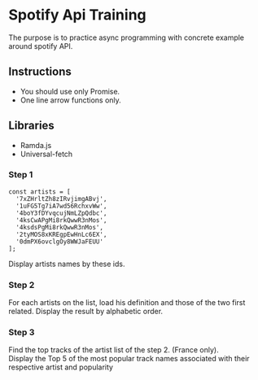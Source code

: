 # Spotify Api Training  

The purpose is to practice async programming with concrete example around spotify API.  

## Instructions  

- You should use only Promise.  
- One line arrow functions only.  

## Libraries  

- Ramda.js  
- Universal-fetch  

### Step 1  

```
const artists = [
  '7xZHrltZh8zIRvjimgABvj',
  '1uFG5Tg7iA7wd56RchxvWw',
  '4boY3fDYvqcujNmLZpQdbc',
  '4ksCwAPgMi8rkQwwR3nMos',
  '4ksdsPgMi8rkQwwR3nMos',
  '2tyMOS8xKREgpEwHnLc6EX',
  '0dmPX6ovclgOy8WWJaFEUU'  
];
```

Display artists names by these ids.  

### Step 2  

For each artists on the list, load his definition and those of the two first related. Display the result by alphabetic order.  

### Step 3  

Find the top tracks of the artist list of the step 2. (France only).  
Display the Top 5 of the most popular track names associated with their respective artist and popularity  

